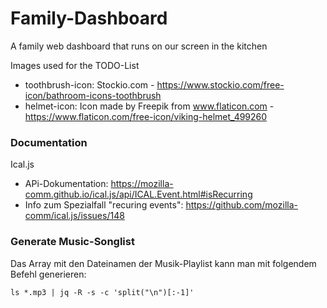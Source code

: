 # Family-Dashboard

A family web dashboard that runs on our screen in the kitchen

Images used for the TODO-List 
* toothbrush-icon: Stockio.com - https://www.stockio.com/free-icon/bathroom-icons-toothbrush
* helmet-icon: Icon made by Freepik from www.flaticon.com - https://www.flaticon.com/free-icon/viking-helmet_499260

### Documentation 

Ical.js 
 * APi-Dokumentation: https://mozilla-comm.github.io/ical.js/api/ICAL.Event.html#isRecurring
 * Info zum Spezialfall "recuring events": https://github.com/mozilla-comm/ical.js/issues/148

### Generate Music-Songlist

Das Array mit den Dateinamen der Musik-Playlist kann man mit folgendem Befehl generieren: 

    ls *.mp3 | jq -R -s -c 'split("\n")[:-1]'
